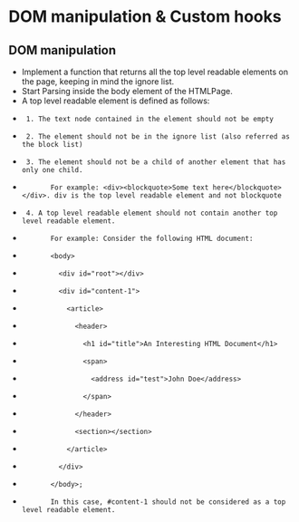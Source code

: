 # DOM manipulation & Custom hooks
## DOM manipulation
 *  Implement a function that returns all the top level readable elements on the page, keeping in mind the ignore list.
 *  Start Parsing inside the body element of the HTMLPage.
 *  A top level readable element is defined as follows:
 *      1. The text node contained in the element should not be empty
 *      2. The element should not be in the ignore list (also referred as the block list)
 *      3. The element should not be a child of another element that has only one child.
 *            For example: <div><blockquote>Some text here</blockquote></div>. div is the top level readable element and not blockquote
 *      4. A top level readable element should not contain another top level readable element.
 *            For example: Consider the following HTML document:
 *            <body>
 *              <div id="root"></div>
 *              <div id="content-1">
 *                <article>
 *                  <header>
 *                    <h1 id="title">An Interesting HTML Document</h1>
 *                    <span>
 *                      <address id="test">John Doe</address>
 *                    </span>
 *                  </header>
 *                  <section></section>
 *                </article>
 *              </div>
 *            </body>;
 *            In this case, #content-1 should not be considered as a top level readable element.
